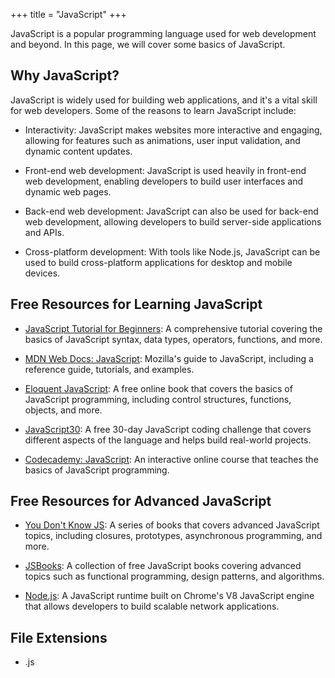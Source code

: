 +++
title = "JavaScript"
+++

JavaScript is a popular programming language used for web development and beyond. 
In this page, we will cover some basics of JavaScript.

## Why JavaScript?

JavaScript is widely used for building web applications, and it's a vital skill for web developers. Some of the reasons to learn JavaScript include:

- Interactivity: JavaScript makes websites more interactive and engaging, allowing for features such as animations, user input validation, and dynamic content updates.

- Front-end web development: JavaScript is used heavily in front-end web development, enabling developers to build user interfaces and dynamic web pages.

- Back-end web development: JavaScript can also be used for back-end web development, allowing developers to build server-side applications and APIs.

- Cross-platform development: With tools like Node.js, JavaScript can be used to build cross-platform applications for desktop and mobile devices.

## Free Resources for Learning JavaScript

- [JavaScript Tutorial for Beginners](https://www.w3schools.com/js/default.asp): A comprehensive tutorial covering the basics of JavaScript syntax, data types, operators, functions, and more.

- [MDN Web Docs: JavaScript](https://developer.mozilla.org/en-US/docs/Web/JavaScript): Mozilla's guide to JavaScript, including a reference guide, tutorials, and examples.

- [Eloquent JavaScript](https://eloquentjavascript.net/): A free online book that covers the basics of JavaScript programming, including control structures, functions, objects, and more.

- [JavaScript30](https://javascript30.com/): A free 30-day JavaScript coding challenge that covers different aspects of the language and helps build real-world projects.

- [Codecademy: JavaScript](https://www.codecademy.com/learn/introduction-to-javascript): An interactive online course that teaches the basics of JavaScript programming.

## Free Resources for Advanced JavaScript

- [You Don't Know JS](https://github.com/getify/You-Dont-Know-JS): A series of books that covers advanced JavaScript topics, including closures, prototypes, asynchronous programming, and more.

- [JSBooks](https://jsbooks.revolunet.com/): A collection of free JavaScript books covering advanced topics such as functional programming, design patterns, and algorithms.

- [Node.js](https://nodejs.org/en/): A JavaScript runtime built on Chrome's V8 JavaScript engine that allows developers to build scalable network applications.

## File Extensions

- .js
